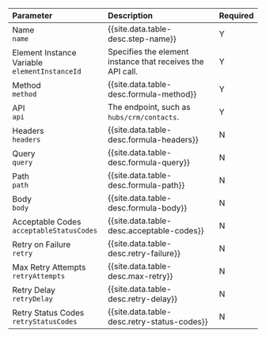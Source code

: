 | Parameter | Description   | Required |
| :------------- | :------------- | :------------- |
| Name</br>`name`  |  {{site.data.table-desc.step-name}}  | Y |
| Element Instance Variable</br>`elementInstanceId`  |  Specifies the element instance that receives the API call.  | Y |
| Method</br>`method`  |  {{site.data.table-desc.formula-method}} | Y |
| API</br>`api`  |  The endpoint, such as `hubs/crm/contacts`.  | Y |
| Headers</br>`headers`  |  {{site.data.table-desc.formula-headers}}  | N |
| Query</br>`query`  |  {{site.data.table-desc.formula-query}}  | N |
| Path</br>`path` | {{site.data.table-desc.formula-path}} | N |
| Body</br>`body` | {{site.data.table-desc.formula-body}} | N |
| Acceptable Codes</br>`acceptableStatusCodes` | {{site.data.table-desc.acceptable-codes}} | N |
| Retry on Failure</br>`retry` | {{site.data.table-desc.retry-failure}} | N |
| Max Retry Attempts</br>`retryAttempts` | {{site.data.table-desc.max-retry}} | N |
| Retry Delay</br>`retryDelay` | {{site.data.table-desc.retry-delay}}  | N |
| Retry Status Codes</br>`retryStatusCodes` | {{site.data.table-desc.retry-status-codes}} | N |
